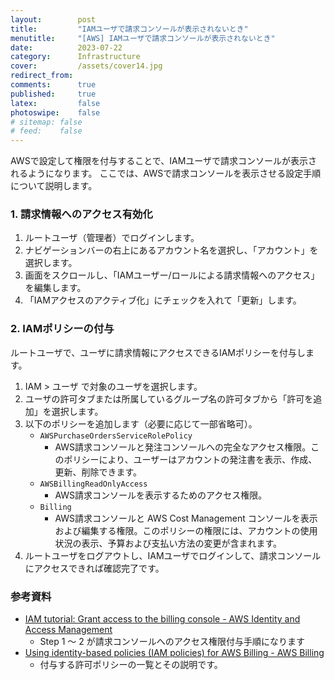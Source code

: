 ```yaml
---
layout:        post
title:         "IAMユーザで請求コンソールが表示されないとき"
menutitle:     "[AWS] IAMユーザで請求コンソールが表示されないとき"
date:          2023-07-22
category:      Infrastructure
cover:         /assets/cover14.jpg
redirect_from:
comments:      true
published:     true
latex:         false
photoswipe:    false
# sitemap: false
# feed:    false
---
```


AWSで設定して権限を付与することで、IAMユーザで請求コンソールが表示されるようになります。
ここでは、AWSで請求コンソールを表示させる設定手順について説明します。

### 1. 請求情報へのアクセス有効化

1. ルートユーザ（管理者）でログインします。
2. ナビゲーションバーの右上にあるアカウント名を選択し、「アカウント」を選択します。
3. 画面をスクロールし、「IAMユーザー/ロールによる請求情報へのアクセス」を編集します。
4. 「IAMアクセスのアクティブ化」にチェックを入れて「更新」します。

### 2. IAMポリシーの付与

ルートユーザで、ユーザに請求情報にアクセスできるIAMポリシーを付与します。

1. IAM > ユーザ で対象のユーザを選択します。
2. ユーザの許可タブまたは所属しているグループ名の許可タブから「許可を追加」を選択します。
3. 以下のポリシーを追加します（必要に応じて一部省略可）。
    - `AWSPurchaseOrdersServiceRolePolicy`
        - AWS請求コンソールと発注コンソールへの完全なアクセス権限。このポリシーにより、ユーザーはアカウントの発注書を表示、作成、更新、削除できます。
    - `AWSBillingReadOnlyAccess`
        - AWS請求コンソールを表示するためのアクセス権限。
    - `Billing`
        - AWS請求コンソールと AWS Cost Management コンソールを表示および編集する権限。このポリシーの権限には、アカウントの使用状況の表示、予算および支払い方法の変更が含まれます。
4. ルートユーザをログアウトし、IAMユーザでログインして、請求コンソールにアクセスできれば確認完了です。


### 参考資料

- [IAM tutorial: Grant access to the billing console - AWS Identity and Access Management](https://docs.aws.amazon.com/IAM/latest/UserGuide/tutorial_billing.html?icmpid=docs_iam_console)
    - Step 1 〜 2 が請求コンソールへのアクセス権限付与手順になります
- [Using identity-based policies (IAM policies) for AWS Billing - AWS Billing](https://docs.aws.amazon.com/awsaccountbilling/latest/aboutv2/billing-permissions-ref.html)
    - 付与する許可ポリシーの一覧とその説明です。
